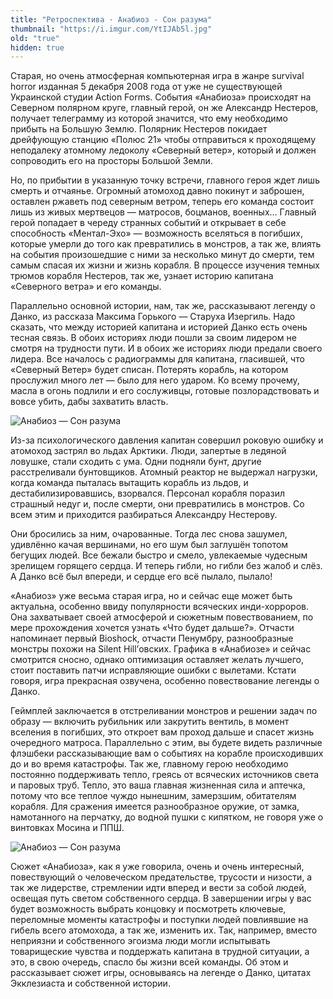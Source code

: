 ```yaml
---
title: "Ретроспектива · Анабиоз - Сон разума"
thumbnail: "https://i.imgur.com/YtIJAb5l.jpg"
old: "true"
hidden: true
---
```


Старая, но очень атмосферная компьютерная игра в жанре survival horror изданная 5 декабря 2008 года от уже не существующей Украинской студии Action Forms. События «Анабиоза» происходят на Северном полярном круге, главный герой, он же Александр Нестеров, получает телеграмму из которой значится, что ему необходимо прибыть на Большую Землю. Полярник Нестеров покидает дрейфующую станцию «Полюс 21» чтобы отправиться к проходящему неподалеку атомному ледоколу «Северный ветер», который и должен сопроводить его на просторы Большой Земли.

Но, по прибытии в указанную точку встречи, главного героя ждет лишь смерть и отчаянье. Огромный атомоход давно покинут и заброшен, оставлен ржаветь под северным ветром, теперь его команда состоит лишь из живых мертвецов — матросов, боцманов, военных… Главный герой попадает в череду странных событий и открывает в себе способность «Ментал-Эхо» — возможность вселяться в погибших, которые умерли до того как превратились в монстров, а так же, влиять на события произошедшие с ними за несколько минут до смерти, тем самым спасая их жизни и жизнь корабля. В процессе изучения темных трюмов корабля Нестеров, так же, узнает историю капитана «Северного ветра» и его команды.

Параллельно основной истории, нам, так же, рассказывают легенду о Данко, из рассказа Максима Горького — Старуха Изергиль. Надо сказать, что между историей капитана и историей Данко есть очень тесная связь. В обоих историях люди пошли за своим лидером не смотря на трудности пути. И в обоих же историях люди предали своего лидера. Все началось с радиограммы для капитана, гласившей, что «Северный Ветер» будет списан. Потерять корабль, на котором прослужил много лет — было для него ударом. Ко всему прочему, масла в огонь подлили и его сослуживцы, готовые позлорадствовать и вовсе убить, дабы захватить власть.

![Анабиоз — Сон разума](https://i.imgur.com/xPFHn9d.jpg)

Из-за психологического давления капитан совершил роковую ошибку и атомоход застрял во льдах Арктики. Люди, запертые в ледяной ловушке, стали сходить с ума. Одни подняли бунт, другие расстреливали бунтовщиков. Атомный реактор не выдержал нагрузки, когда команда пыталась вытащить корабль из льдов, и дестабилизировавшись, взорвался. Персонал корабля поразил страшный недуг и, после смерти, они превратились в монстров. Со всем этим и приходится разбираться Александру Нестерову.

<p quote>Они бросились за ним, очарованные. Тогда лес снова зашумел, удивлённо качая вершинами, но его шум был заглушён топотом бегущих людей. Все бежали быстро и смело, увлекаемые чудесным зрелищем горящего сердца. И теперь гибли, но гибли без жалоб и слёз. А Данко всё был впереди, и сердце его всё пылало, пылало!</p>

«Анабиоз» уже весьма старая игра, но и сейчас еще может быть актуальна, особенно ввиду популярности всяческих инди-хорроров. Она захватывает своей атмосферой и сюжетным повествованием, по мере прохождения хочется узнать «Что будет дальше?». Отчасти напоминает первый Bioshock, отчасти Пенумбру, разнообразные монстры похожи на Silent Hill’овских. Графика в «Анабиозе» и сейчас смотрится сносно, однако оптимизация оставляет желать лучшего, стоит поставить патчи исправляющие ошибки с вылетами. Кстати говоря, игра прекрасная озвучена, особенно повествование легенды о Данко.

Геймплей заключается в отстреливании монстров и решении задач по образу — включить рубильник или закрутить вентиль, в момент вселения в погибших, это откроет вам проход дальше и спасет жизнь очередного матроса. Параллельно с этим, вы будете видеть различные флэшбеки рассказывающие вам о событиях на корабле происходивших до и во время катастрофы. Так же, главному герою необходимо постоянно поддерживать тепло, греясь от всяческих источников света и паровых труб. Тепло, это ваша главная жизненная сила и аптечка, потому что все теплое чуждо нынешним, замерзшим, обитателям корабля. Для сражения имеется разнообразное оружие, от замка, намотанного на перчатку, до водной пушки с кипятком, не говоря уже о винтовках Мосина и ППШ.

![Анабиоз — Сон разума](https://i.imgur.com/E6gLuEa.jpg)

Сюжет «Анабиоза», как я уже говорила, очень и очень интересный, повествующий о человеческом предательстве, трусости и низости, а так же лидерстве, стремлении идти вперед и вести за собой людей, освещая путь светом собственного сердца. В завершении игры у вас будет возможность выбрать концовку и посмотреть ключевые, переломные моменты катастрофы и поступки людей повлиявшие на гибель всего атомохода, а так же, изменить их. Так, например, вместо неприязни и собственного эгоизма люди могли испытывать товарищеские чувства и поддержать капитана в трудной ситуации, а это, в свою очередь, спасло бы жизни всей команды. Об этом и рассказывает сюжет игры, основываясь на легенде о Данко, цитатах Экклезиаста и собственной истории.